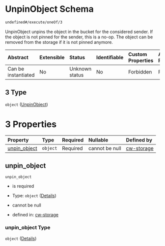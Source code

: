 # UnpinObject Schema

```txt
undefined#/execute/oneOf/3
```

UnpinObject unpins the object in the bucket for the considered sender. If the object is not pinned for the sender, this is a no-op. The object can be removed from the storage if it is not pinned anymore.

| Abstract            | Extensible | Status         | Identifiable | Custom Properties | Additional Properties | Access Restrictions | Defined In                                                         |
| :------------------ | :--------- | :------------- | :----------- | :---------------- | :-------------------- | :------------------ | :----------------------------------------------------------------- |
| Can be instantiated | No         | Unknown status | No           | Forbidden         | Forbidden             | none                | [cw-storage.json\*](schema/cw-storage.json "open original schema") |

## 3 Type

`object` ([UnpinObject](cw-storage-executemsg-oneof-unpinobject.md))

# 3 Properties

| Property                       | Type     | Required | Nullable       | Defined by                                                                                                                            |
| :----------------------------- | :------- | :------- | :------------- | :------------------------------------------------------------------------------------------------------------------------------------ |
| [unpin\_object](#unpin_object) | `object` | Required | cannot be null | [cw-storage](cw-storage-executemsg-oneof-unpinobject-properties-unpin_object.md "undefined#/execute/oneOf/3/properties/unpin_object") |

## unpin\_object



`unpin_object`

*   is required

*   Type: `object` ([Details](cw-storage-executemsg-oneof-unpinobject-properties-unpin_object.md))

*   cannot be null

*   defined in: [cw-storage](cw-storage-executemsg-oneof-unpinobject-properties-unpin_object.md "undefined#/execute/oneOf/3/properties/unpin_object")

### unpin\_object Type

`object` ([Details](cw-storage-executemsg-oneof-unpinobject-properties-unpin_object.md))
